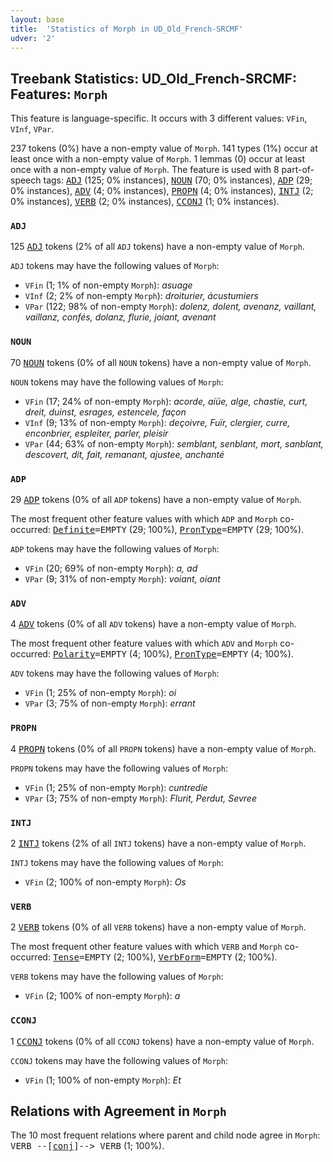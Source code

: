 ```yaml
---
layout: base
title:  'Statistics of Morph in UD_Old_French-SRCMF'
udver: '2'
---
```


## Treebank Statistics: UD_Old_French-SRCMF: Features: `Morph`

This feature is language-specific.
It occurs with 3 different values: `VFin`, `VInf`, `VPar`.

237 tokens (0%) have a non-empty value of `Morph`.
141 types (1%) occur at least once with a non-empty value of `Morph`.
1 lemmas (0) occur at least once with a non-empty value of `Morph`.
The feature is used with 8 part-of-speech tags: <tt><a href="fro_srcmf-pos-ADJ.html">ADJ</a></tt> (125; 0% instances), <tt><a href="fro_srcmf-pos-NOUN.html">NOUN</a></tt> (70; 0% instances), <tt><a href="fro_srcmf-pos-ADP.html">ADP</a></tt> (29; 0% instances), <tt><a href="fro_srcmf-pos-ADV.html">ADV</a></tt> (4; 0% instances), <tt><a href="fro_srcmf-pos-PROPN.html">PROPN</a></tt> (4; 0% instances), <tt><a href="fro_srcmf-pos-INTJ.html">INTJ</a></tt> (2; 0% instances), <tt><a href="fro_srcmf-pos-VERB.html">VERB</a></tt> (2; 0% instances), <tt><a href="fro_srcmf-pos-CCONJ.html">CCONJ</a></tt> (1; 0% instances).

### `ADJ`

125 <tt><a href="fro_srcmf-pos-ADJ.html">ADJ</a></tt> tokens (2% of all `ADJ` tokens) have a non-empty value of `Morph`.

`ADJ` tokens may have the following values of `Morph`:

* `VFin` (1; 1% of non-empty `Morph`): <em>asuage</em>
* `VInf` (2; 2% of non-empty `Morph`): <em>droiturier, ácustumiers</em>
* `VPar` (122; 98% of non-empty `Morph`): <em>dolenz, dolent, avenanz, vaillant, vaillanz, confés, dolanz, flurie, joiant, avenant</em>

### `NOUN`

70 <tt><a href="fro_srcmf-pos-NOUN.html">NOUN</a></tt> tokens (0% of all `NOUN` tokens) have a non-empty value of `Morph`.

`NOUN` tokens may have the following values of `Morph`:

* `VFin` (17; 24% of non-empty `Morph`): <em>acorde, aiüe, alge, chastie, curt, dreit, duinst, esrages, estencele, façon</em>
* `VInf` (9; 13% of non-empty `Morph`): <em>deçoivre, Fuïr, clergier, curre, enconbrier, espleiter, parler, pleisir</em>
* `VPar` (44; 63% of non-empty `Morph`): <em>semblant, senblant, mort, sanblant, descovert, dit, fait, remanant, ajustee, anchanté</em>

### `ADP`

29 <tt><a href="fro_srcmf-pos-ADP.html">ADP</a></tt> tokens (0% of all `ADP` tokens) have a non-empty value of `Morph`.

The most frequent other feature values with which `ADP` and `Morph` co-occurred: <tt><a href="fro_srcmf-feat-Definite.html">Definite</a></tt><tt>=EMPTY</tt> (29; 100%), <tt><a href="fro_srcmf-feat-PronType.html">PronType</a></tt><tt>=EMPTY</tt> (29; 100%).

`ADP` tokens may have the following values of `Morph`:

* `VFin` (20; 69% of non-empty `Morph`): <em>a, ad</em>
* `VPar` (9; 31% of non-empty `Morph`): <em>voiant, oiant</em>

### `ADV`

4 <tt><a href="fro_srcmf-pos-ADV.html">ADV</a></tt> tokens (0% of all `ADV` tokens) have a non-empty value of `Morph`.

The most frequent other feature values with which `ADV` and `Morph` co-occurred: <tt><a href="fro_srcmf-feat-Polarity.html">Polarity</a></tt><tt>=EMPTY</tt> (4; 100%), <tt><a href="fro_srcmf-feat-PronType.html">PronType</a></tt><tt>=EMPTY</tt> (4; 100%).

`ADV` tokens may have the following values of `Morph`:

* `VFin` (1; 25% of non-empty `Morph`): <em>oi</em>
* `VPar` (3; 75% of non-empty `Morph`): <em>errant</em>

### `PROPN`

4 <tt><a href="fro_srcmf-pos-PROPN.html">PROPN</a></tt> tokens (0% of all `PROPN` tokens) have a non-empty value of `Morph`.

`PROPN` tokens may have the following values of `Morph`:

* `VFin` (1; 25% of non-empty `Morph`): <em>cuntredie</em>
* `VPar` (3; 75% of non-empty `Morph`): <em>Flurit, Perdut, Sevree</em>

### `INTJ`

2 <tt><a href="fro_srcmf-pos-INTJ.html">INTJ</a></tt> tokens (2% of all `INTJ` tokens) have a non-empty value of `Morph`.

`INTJ` tokens may have the following values of `Morph`:

* `VFin` (2; 100% of non-empty `Morph`): <em>Os</em>

### `VERB`

2 <tt><a href="fro_srcmf-pos-VERB.html">VERB</a></tt> tokens (0% of all `VERB` tokens) have a non-empty value of `Morph`.

The most frequent other feature values with which `VERB` and `Morph` co-occurred: <tt><a href="fro_srcmf-feat-Tense.html">Tense</a></tt><tt>=EMPTY</tt> (2; 100%), <tt><a href="fro_srcmf-feat-VerbForm.html">VerbForm</a></tt><tt>=EMPTY</tt> (2; 100%).

`VERB` tokens may have the following values of `Morph`:

* `VFin` (2; 100% of non-empty `Morph`): <em>a</em>

### `CCONJ`

1 <tt><a href="fro_srcmf-pos-CCONJ.html">CCONJ</a></tt> tokens (0% of all `CCONJ` tokens) have a non-empty value of `Morph`.

`CCONJ` tokens may have the following values of `Morph`:

* `VFin` (1; 100% of non-empty `Morph`): <em>Et</em>

## Relations with Agreement in `Morph`

The 10 most frequent relations where parent and child node agree in `Morph`:
<tt>VERB --[<tt><a href="fro_srcmf-dep-conj.html">conj</a></tt>]--> VERB</tt> (1; 100%).

